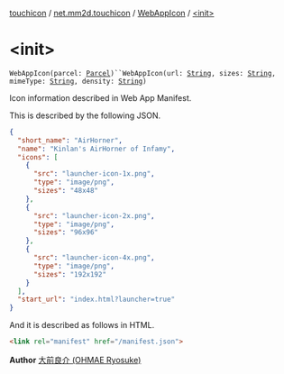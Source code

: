 [touchicon](../../index.md) / [net.mm2d.touchicon](../index.md) / [WebAppIcon](index.md) / [&lt;init&gt;](./-init-.md)

# &lt;init&gt;

`WebAppIcon(parcel: `[`Parcel`](https://developer.android.com/reference/android/os/Parcel.html)`)``WebAppIcon(url: `[`String`](https://kotlinlang.org/api/latest/jvm/stdlib/kotlin/-string/index.html)`, sizes: `[`String`](https://kotlinlang.org/api/latest/jvm/stdlib/kotlin/-string/index.html)`, mimeType: `[`String`](https://kotlinlang.org/api/latest/jvm/stdlib/kotlin/-string/index.html)`, density: `[`String`](https://kotlinlang.org/api/latest/jvm/stdlib/kotlin/-string/index.html)`)`

Icon information described in Web App Manifest.

This is described by the following JSON.

``` json
{
  "short_name": "AirHorner",
  "name": "Kinlan's AirHorner of Infamy",
  "icons": [
    {
      "src": "launcher-icon-1x.png",
      "type": "image/png",
      "sizes": "48x48"
    },
    {
      "src": "launcher-icon-2x.png",
      "type": "image/png",
      "sizes": "96x96"
    },
    {
      "src": "launcher-icon-4x.png",
      "type": "image/png",
      "sizes": "192x192"
    }
  ],
  "start_url": "index.html?launcher=true"
}
```

And it is described as follows in HTML.

``` html
<link rel="manifest" href="/manifest.json">
```

**Author**
[大前良介 (OHMAE Ryosuke)](mailto:ryo@mm2d.net)

